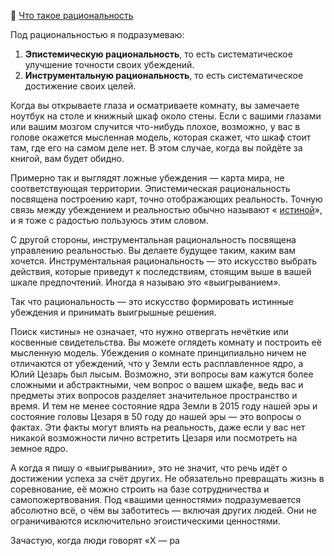 📝 [Что такое рациональность](https://lesswrong.ru/w/%D0%A7%D1%82%D0%BE_%D1%82%D0%B0%D0%BA%D0%BE%D0%B5_%D1%80%D0%B0%D1%86%D0%B8%D0%BE%D0%BD%D0%B0%D0%BB%D1%8C%D0%BD%D0%BE%D1%81%D1%82%D1%8C)

Под рациональностью я подразумеваю:

1. **Эпистемическую рациональность**, то есть систематическое улучшение точности своих убеждений.
2. **Инструментальную рациональность**, то есть систематическое достижение своих целей.

Когда вы открываете глаза и осматриваете комнату, вы замечаете ноутбук на столе и книжный шкаф около стены. Если с вашими глазами или вашим мозгом случится что-нибудь плохое, возможно, у вас в голове окажется мысленная модель, которая скажет, что шкаф стоит там, где его на самом деле нет. В этом случае, когда вы пойдёте за книгой, вам будет обидно.

Примерно так и выглядят ложные убеждения — карта мира, не соответствующая территории. Эпистемическая рациональность посвящена построению карт, точно отображающих реальность. Точную связь между убеждением и реальностью обычно называют « [истиной](/w/Простая_истина)», и я тоже с радостью пользуюсь этим словом.

С другой стороны, инструментальная рациональность посвящена управлению реальностью. Вы делаете будущее таким, каким вам хочется. Инструментальная рациональность — это искусство выбрать действия, которые приведут к последствиям, стоящим выше в вашей шкале предпочтений. Иногда я называю это «выигрыванием».

Так что рациональность — это искусство формировать истинные убеждения и принимать выигрышные решения.

Поиск «истины» не означает, что нужно отвергать нечёткие или косвенные свидетельства. Вы можете оглядеть комнату и построить её мысленную модель. Убеждения о комнате принципиально ничем не отличаются от убеждений, что у Земли есть расплавленное ядро, а Юлий Цезарь был лысым. Возможно, эти вопросы вам кажутся более сложными и абстрактными, чем вопрос о вашем шкафе, ведь вас и предметы этих вопросов разделяет значительное пространство и время. И тем не менее состояние ядра Земли в 2015 году нашей эры и состояние головы Цезаря в 50 году до нашей эры — это вопросы о фактах. Эти факты могут влиять на реальность, даже если у вас нет никакой возможности лично встретить Цезаря или посмотреть на земное ядро.

А когда я пишу о «выигрывании», это не значит, что речь идёт о достижении успеха за счёт других. Не обязательно превращать жизнь в соревнование, её можно строить на базе сотрудничества и самопожертвования. Под «вашими ценностями» подразумевается абсолютно всё, о чём вы заботитесь — включая других людей. Они не ограничиваются исключительно эгоистическими ценностями.

Зачастую, когда люди говорят «Х — ра